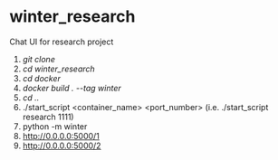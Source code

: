 # winter_research
Chat UI for research project

1. *git clone* <repository>
2. *cd winter_research*
3. *cd docker*
4. *docker build . --tag winter*
5. *cd ..*
6. ./start_script <container_name> <port_number> (i.e. ./start_script research 1111)
7. python -m winter
8. http://0.0.0.0:5000/1
9. http://0.0.0.0:5000/2
